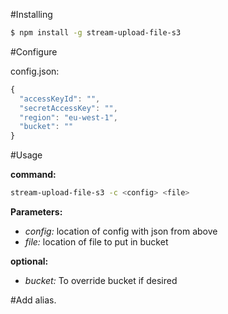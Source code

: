 #Installing

```bash
$ npm install -g stream-upload-file-s3 
```

#Configure

config.json:

```javascript
{
  "accessKeyId": "",
  "secretAccessKey": "",
  "region": "eu-west-1",
  "bucket": ""
}
```

#Usage

**command:**

```bash
stream-upload-file-s3 -c <config> <file> 
```

**Parameters:** 

- _config:_ location of config with json from above
- _file:_ location of file to put in bucket

**optional:**

- _bucket:_ To override bucket if desired

#Add alias.

